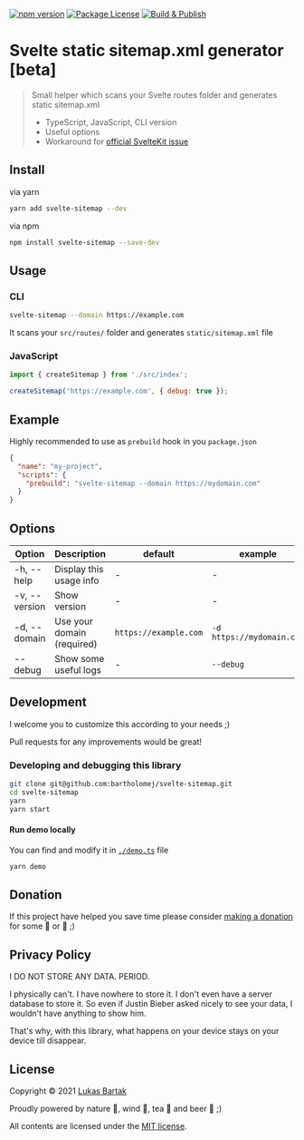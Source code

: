 [![npm version](https://badge.fury.io/js/svelte-sitemap.svg)](https://badge.fury.io/js/svelte-sitemap)
[![Package License](https://img.shields.io/npm/l/svelte-sitemap.svg)](https://www.npmjs.com/svelte-sitemap)
[![Build & Publish](https://github.com/bartholomej/svelte-sitemap/workflows/Build%20&%20Publish/badge.svg)](https://github.com/bartholomej/svelte-sitemap/actions)

# Svelte static sitemap.xml generator [beta]

> Small helper which scans your Svelte routes folder and generates static sitemap.xml
>
> - TypeScript, JavaScript, CLI version
> - Useful options
> - Workaround for [official SvelteKit issue](https://github.com/sveltejs/kit/issues/1142)

## Install

via yarn

```bash
yarn add svelte-sitemap --dev
```

via npm

```bash
npm install svelte-sitemap --save-dev
```

## Usage

### CLI

```bash
svelte-sitemap --domain https://example.com
```

It scans your `src/routes/` folder and generates `static/sitemap.xml` file

### JavaScript

```javascript
import { createSitemap } from './src/index';

createSitemap('https://example.com', { debug: true });
```

## Example

Highly recommended to use as `prebuild` hook in you `package.json`

```json
{
  "name": "my-project",
  "scripts": {
    "prebuild": "svelte-sitemap --domain https://mydomain.com"
  }
}
```

## Options

| Option        | Description                | default               | example                   |
| ------------- | -------------------------- | --------------------- | ------------------------- |
| -h, --help    | Display this usage info    | -                     | -                         |
| -v, --version | Show version               | -                     | -                         |
| -d, --domain  | Use your domain (required) | `https://example.com` | `-d https://mydomain.com` |
| --debug       | Show some useful logs      | -                     | `--debug`                 |

## Development

I welcome you to customize this according to your needs ;)

Pull requests for any improvements would be great!

### Developing and debugging this library

```bash
git clone git@github.com:bartholomej/svelte-sitemap.git
cd svelte-sitemap
yarn
yarn start
```

#### Run demo locally

You can find and modify it in [`./demo.ts`](./demo.ts) file

```bash
yarn demo
```

## Donation

If this project have helped you save time please consider [making a donation](https://github.com/sponsors/bartholomej) for some 🍺 or 🍵 ;)

## Privacy Policy

I DO NOT STORE ANY DATA. PERIOD.

I physically can't. I have nowhere to store it. I don't even have a server database to store it. So even if Justin Bieber asked nicely to see your data, I wouldn't have anything to show him.

That's why, with this library, what happens on your device stays on your device till disappear.

## License

Copyright &copy; 2021 [Lukas Bartak](http://bartweb.cz)

Proudly powered by nature 🗻, wind 💨, tea 🍵 and beer 🍺 ;)

All contents are licensed under the [MIT license].

[mit license]: LICENSE
